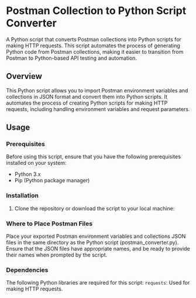 # Postman Collection to Python Script Converter

A Python script that converts Postman collections into Python scripts for making HTTP requests. This script automates the process of generating Python code from Postman collections, making it easier to transition from Postman to Python-based API testing and automation.

## Overview

This Python script allows you to import Postman environment variables and collections in JSON format and convert them into Python scripts. It automates the process of creating Python scripts for making HTTP requests, including handling environment variables and request parameters.

## Usage

### Prerequisites

Before using this script, ensure that you have the following prerequisites installed on your system:

- Python 3.x
- Pip (Python package manager)

### Installation

1. Clone the repository or download the script to your local machine:

### Where to Place Postman Files
Place your exported Postman environment variables and collections JSON files in the same directory as the Python script (postman_converter.py). Ensure that the JSON files have appropriate names, and be ready to provide their names when prompted by the script.

### Dependencies
The following Python libraries are required for this script:
`requests`: Used for making HTTP requests.